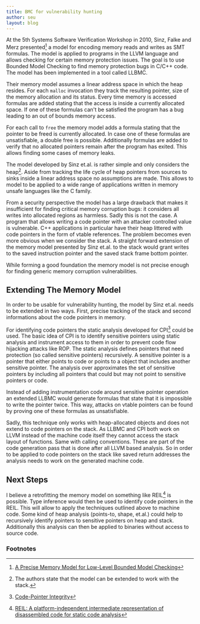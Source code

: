 ```yaml
---
title: BMC for vulnerability hunting
author: seu
layout: blog
---
```


At the 5th Systems Software Verification Workshop in 2010, Sinz, Falke and Merz presented[^1] a model for encoding memory reads and writes as SMT formulas. The model is applied to programs in the LLVM language and allows checking for certain memory protection issues. The goal is to use Bounded Model Checking to find memory protection bugs in C/C++ code. The model has been implemented in a tool called LLBMC.

Their memory model assumes a linear address space in which the heap resides. For each `malloc` invocation they track the resulting pointer, size of the memory allocation and its status. Every time memory is accessed formulas are added stating that the access is inside a currently allocated space. If one of these formulas can't be satisfied the program has a bug leading to an out of bounds memory access.

For each call to `free` the memory model adds a formula stating that the pointer to be freed is currently allocated. In case one of these formulas are unsatisfiable, a double free is possible. Additionally formulas are added to verify that no allocated pointers remain after the program has exited. This allows finding some cases of memory leaks.

The model developed by Sinz et.al. is rather simple and only considers the heap[^2]. Aside from tracking the life cycle of heap pointers from sources to sinks inside a linear address space no assumptions are made. This allows to model to be applied to a wide range of applications written in memory unsafe languages like the C family.

From a security perspective the model has a large drawback that makes it insufficient for finding critical memory corruption bugs: it considers all writes into allocated regions as harmless. Sadly this is not the case. A program that allows writing a code pointer with an attacker controlled value is vulnerable. C++ applications in particular have their heap littered with code pointers in the form of vtable references. The problem becomes even more obvious when we consider the stack. A straight forward extension of the memory model presented by Sinz et.al. to the stack would grant writes to the saved instruction pointer and the saved stack frame bottom pointer.

While forming a good foundation the memory model is not precise enough for finding generic memory corruption vulnerabilities.

Extending The Memory Model
--------------------------

In order to be usable for vulnerability hunting, the model by Sinz et.al. needs to be extended in two ways. First, precise tracking of the stack and second informations about the code pointers in memory.

For identifying code pointers the static analysis developed for CPI[^3] could be used. The basic idea of CPI is to identify sensitive pointers using static analysis and instrument access to them in order to prevent code flow hijacking attacks like ROP. The static analysis defines pointers that need protection (so called sensitive pointers) recursively. A sensitive pointer is a pointer that either points to code or points to a object that includes another sensitive pointer. The analysis over approximates the set of sensitive pointers by including all pointers that could but may not point to sensitive pointers or code.

Instead of adding instrumentation code around sensitive pointer operation an extended LLBMC would generate formulas that state that it is impossible to write the pointer twice. This way, attacks on vtable pointers can be found by proving one of these formulas as unsatisfiable.

Sadly, this technique only works with heap-allocated objects and does not extend to code pointers on the stack. As LLBMC and CPI both work on LLVM instead of the machine code itself they cannot access the stack layout of functions. Same with calling conventions. These are part of the code generation pass that is done after all LLVM based analysis. So in order to be applied to code pointers on the stack like saved return addresses the analysis needs to work on the generated machine code.

Next Steps
----------

I believe a retrofitting the memory model on something like REIL[^4] is possible. Type inference would then be used to identify code pointers in the REIL. This will allow to apply the techniques outlined above to machine code. Some kind of heap analysis (points-to, shape, et.al.) could help to recursively identify pointers to sensitive pointers on heap and stack. Additionally this analysis can then be applied to binaries without access to source code.

### Footnotes
[^1]: [A Precise Memory Model for Low-Level Bounded Model Checking](https://www.usenix.org/legacy/event/ssv10/tech/full_papers/Sinz.pdf)
[^2]: The authors state that the model can be extended to work with the stack.
[^3]: [Code-Pointer Integrity](http://dslab.epfl.ch/pubs/cpi.pdf)
[^4]: [REIL: A platform-independent intermediate representation of disassembled code for static code analysis](https://static.googleusercontent.com/media/www.zynamics.com/en//downloads/csw09.pdf)
